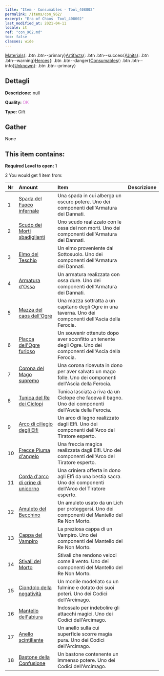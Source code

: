 ```yaml
---
title: "Item - Consumables - Tool_408002"
permalink: /Items/con_962/
excerpt: "Era of Chaos  Tool_408002"
last_modified_at: 2021-04-11
locale: it
ref: "con_962.md"
toc: false
classes: wide
---
```

 [Materials](/it/Items/){: .btn .btn--primary}[Artifacts](/it/Items/Artifacts/){: .btn .btn--success}[Units](/it/Items/Units/){: .btn .btn--warning}[Heroes](/it/Items/Heroes/){: .btn .btn--danger}[Consumables](/it/Items/Consumables/){: .btn .btn--info}[Unknown](/it/Items/Unknown/){: .btn .btn--primary}

## Dettagli
 **Descrizione:** null

 **Quality:** <span style="color: #DA70D6">OK</span>

 **Type:** Gift

## Gather

  None

## This item contains:

 **Required Level to open:** 1

 2 You would get **1** item  from:

  | Nr | Amount |     Item    | Descrizione |
  |:---|:-------|:------------|:-----------:|
  | 1 | [Spada del Fuoco infernale](/it/Items/art_121/) | Una spada in cui alberga un oscuro potere. Uno dei componenti dell'Armatura dei Dannati. | 
  | 2 | [Scudo dei Morti sbadiglianti](/it/Items/art_122/) | Uno scudo realizzato con le ossa dei non morti. Uno dei componenti dell'Armatura dei Dannati. | 
  | 3 | [Elmo del Teschio](/it/Items/art_123/) | Un elmo proveniente dal Sottosuolo. Uno dei componenti dell'Armatura dei Dannati. | 
  | 4 | [Armatura d'Ossa](/it/Items/art_124/) | Un armatura realizzata con ossa dure. Uno dei componenti dell'Armatura dei Dannati. | 
  | 5 | [Mazza del caos dell'Ogre](/it/Items/art_125/) | Una mazza sottratta a un capitano degli Ogre in una taverna. Uno dei componenti dell'Ascia della Ferocia. | 
  | 6 | [Placca dell'Ogre furioso](/it/Items/art_126/) | Un souvenir ottenuto dopo aver sconfitto un tenente degli Ogre. Uno dei componenti dell'Ascia della Ferocia. | 
  | 7 | [Corona del Mago supremo](/it/Items/art_127/) | Una corona ricevuta in dono per aver salvato un mago folle. Uno dei componenti dell'Ascia della Ferocia. | 
  | 8 | [Tunica del Re dei Ciclopi](/it/Items/art_128/) | Tunica lasciata a riva da un Ciclope che faceva il bagno. Uno dei componenti dell'Ascia della Ferocia. | 
  | 9 | [Arco di ciliegio degli Elfi](/it/Items/art_103/) | Un arco di legno realizzato dagli Elfi. Uno dei componenti dell'Arco del Tiratore esperto. | 
  | 10 | [Frecce Piuma d'angelo](/it/Items/art_104/) | Una freccia magica realizzata dagli Elfi. Uno dei componenti dell'Arco del Tiratore esperto. | 
  | 11 | [Corda d'arco di crine di unicorno](/it/Items/art_105/) | Una criniera offerta in dono agli Elfi da una bestia sacra. Uno dei componenti dell'Arco del Tiratore esperto. | 
  | 12 | [Amuleto del Becchino](/it/Items/art_129/) | Un amuleto usato da un Lich per proteggersi. Uno dei componenti del Mantello del Re Non Morto. | 
  | 13 | [Cappa del Vampiro](/it/Items/art_130/) | La preziosa cappa di un Vampiro. Uno dei componenti del Mantello del Re Non Morto. | 
  | 14 | [Stivali del Morto](/it/Items/art_131/) | Stivali che rendono veloci come il vento. Uno dei componenti del Mantello del Re Non Morto. | 
  | 15 | [Ciondolo della negatività](/it/Items/art_136/) | Un monile modellato su un fulmine e dotato dei suoi poteri. Uno dei Codici dell'Arcimago. | 
  | 16 | [Mantello dell'abiura](/it/Items/art_137/) | Indossalo per indebolire gli attacchi magici. Uno dei Codici dell'Arcimago. | 
  | 17 | [Anello scintillante](/it/Items/art_138/) | Un anello sulla cui superficie scorre magia pura. Uno dei Codici dell'Arcimago. | 
  | 18 | [Bastone della Confusione](/it/Items/art_139/) | Un bastone contenente un immenso potere. Uno dei Codici dell'Arcimago. | 
